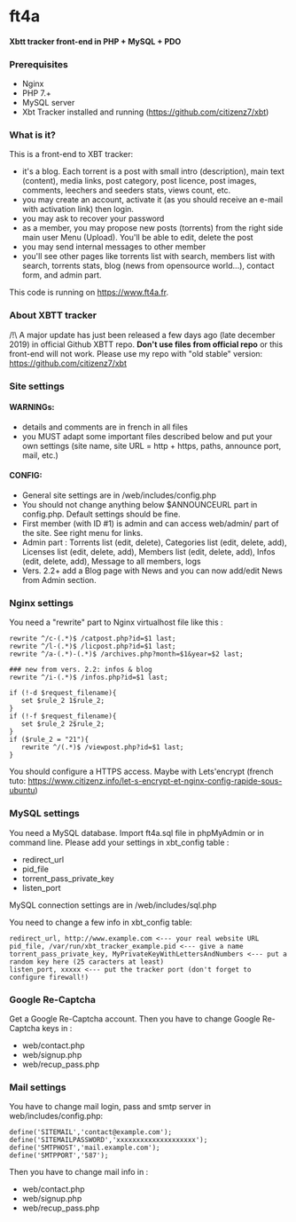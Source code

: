# ft4a
#### Xbtt tracker front-end in PHP + MySQL + PDO

### Prerequisites
- Nginx
- PHP 7.+
- MySQL server
- Xbt Tracker installed and running (https://github.com/citizenz7/xbt)

### What is it?
This is a front-end to XBT tracker:
- it's a blog. Each torrent is a post with small intro (description), main text (content), media links, post category, post licence, post images, comments, leechers and seeders stats, views count, etc.
- you may create an account, activate it (as you should receive an e-mail with activation link) then login.
- you may ask to recover your password
- as a member, you may propose new posts (torrents) from the right side main user Menu (Upload). You'll be able to edit, delete the post
- you may send internal messages to other member
- you'll see other pages like torrents list with search, members list with search, torrents stats, blog (news from opensource world...), contact form, and admin part.

This code is running on https://www.ft4a.fr.

### About XBTT tracker
/!\ A major update has just been released a few days ago (late december 2019) in official Github XBTT repo. **Don't use files from official repo** or this front-end will not work. Please use my repo with "old stable" version: https://github.com/citizenz7/xbt

### Site settings
#### WARNINGs: 
- details and comments are in french in all files
- you MUST adapt some important files described below and put your own settings (site name, site URL = http + https, paths, announce port, mail, etc.)

#### CONFIG:
- General site settings are in /web/includes/config.php
- You should not change anything below $ANNOUNCEURL part in config.php. Default settings should be fine.
- First member (with ID #1) is admin and can access web/admin/ part of the site. See right menu for links.
- Admin part : Torrents list (edit, delete), Categories list (edit, delete, add), Licenses list (edit, delete, add), Members list (edit, delete, add), Infos (edit, delete, add), Message to all members, logs
- Vers. 2.2+ add a Blog page with News and you can now add/edit News from Admin section.

### Nginx settings
You need a "rewrite" part to Nginx virtualhost file like this :
```
rewrite ^/c-(.*)$ /catpost.php?id=$1 last;
rewrite ^/l-(.*)$ /licpost.php?id=$1 last;
rewrite ^/a-(.*)-(.*)$ /archives.php?month=$1&year=$2 last;

### new from vers. 2.2: infos & blog
rewrite ^/i-(.*)$ /infos.php?id=$1 last;

if (!-d $request_filename){
   set $rule_2 1$rule_2;
}
if (!-f $request_filename){
   set $rule_2 2$rule_2;
}
if ($rule_2 = "21"){
   rewrite ^/(.*)$ /viewpost.php?id=$1 last;
}
```

You should configure a HTTPS access. Maybe with Lets'encrypt (french tuto: https://www.citizenz.info/let-s-encrypt-et-nginx-config-rapide-sous-ubuntu)

### MySQL settings
You need a MySQL database. Import ft4a.sql file in phpMyAdmin or in command line.
Please add your settings in xbt_config table :
- redirect_url
- pid_file
- torrent_pass_private_key
- listen_port

MySQL connection settings are in /web/includes/sql.php

You need to change a few info in xbt_config table:
```
redirect_url, http://www.example.com <--- your real website URL
pid_file, /var/run/xbt_tracker_example.pid <--- give a name
torrent_pass_private_key, MyPrivateKeyWithLettersAndNumbers <--- put a random key here (25 caracters at least)
listen_port, xxxxx <--- put the tracker port (don't forget to configure firewall!)
```
### Google Re-Captcha
Get a Google Re-Captcha account.
Then you have to change Google Re-Captcha keys in :
- web/contact.php
- web/signup.php
- web/recup_pass.php

### Mail settings
You have to change mail login, pass and smtp server in web/includes/config.php:
```
define('SITEMAIL','contact@example.com');
define('SITEMAILPASSWORD','xxxxxxxxxxxxxxxxxxxx');
define('SMTPHOST','mail.example.com');
define('SMTPPORT','587');
```
Then you have to change mail info in :
- web/contact.php
- web/signup.php
- web/recup_pass.php
